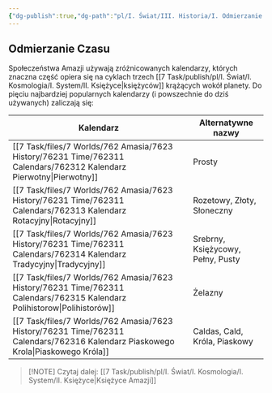 ```yaml
---
{"dg-publish":true,"dg-path":"pl/I. Świat/III. Historia/I. Odmierzanie Czasu/Odmierzanie Czasu.md","permalink":"/pl/i-swiat/iii-historia/i-odmierzanie-czasu/odmierzanie-czasu/"}
---
```



## Odmierzanie Czasu
Społeczeństwa Amazji używają zróżnicowanych kalendarzy, których znaczna część opiera się na cyklach trzech [[7 Task/publish/pl/I. Świat/I. Kosmologia/I. System/II. Księżyce\|księżyców]] krążących wokół planety. Do pięciu najbardziej popularnych kalendarzy (i powszechnie do dziś używanych) zaliczają się:

| Kalendarz                                               | Alternatywne nazwy                |
| ------------------------------------------------------- | --------------------------------- |
| [[7 Task/files/7 Worlds/762 Amasia/7623 History/76231 Time/762311 Calendars/762312 Kalendarz Pierwotny\|Pierwotny]]               | Prosty                            | 
| [[7 Task/files/7 Worlds/762 Amasia/7623 History/76231 Time/762311 Calendars/762313 Kalendarz Rotacyjny\|Rotacyjny]]               | Rozetowy, Złoty, Słoneczny        |
| [[7 Task/files/7 Worlds/762 Amasia/7623 History/76231 Time/762311 Calendars/762314 Kalendarz Tradycyjny\|Tradycyjny]]             | Srebrny, Księżycowy, Pełny, Pusty |
| [[7 Task/files/7 Worlds/762 Amasia/7623 History/76231 Time/762311 Calendars/762315 Kalendarz Polihistorow\|Polihistorów]]         | Żelazny                           |
| [[7 Task/files/7 Worlds/762 Amasia/7623 History/76231 Time/762311 Calendars/762316 Kalendarz Piaskowego Krola\|Piaskowego Króla]] | Caldas, Cald, Króla, Piaskowy     |

> [!NOTE] Czytaj dalej: [[7 Task/publish/pl/I. Świat/I. Kosmologia/I. System/II. Księżyce\|Księżyce Amazji]]
